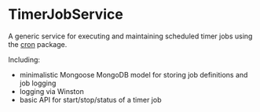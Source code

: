 # TimerJobService

A generic service for executing and maintaining scheduled timer jobs using the [cron](npmjs.com/package/cron) package.

Including:
- minimalistic Mongoose MongoDB model for storing job definitions and job logging
- logging via Winston
- basic API for start/stop/status of a timer job